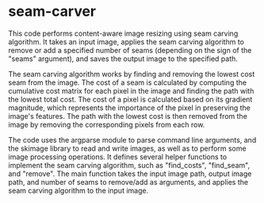 # seam-carver
This code performs content-aware image resizing using seam carving algorithm. It takes an input image, applies the seam carving algorithm to remove or add a specified number of seams (depending on the sign of the "seams" argument), and saves the output image to the specified path.

The seam carving algorithm works by finding and removing the lowest cost seam from the image. The cost of a seam is calculated by computing the cumulative cost matrix for each pixel in the image and finding the path with the lowest total cost. The cost of a pixel is calculated based on its gradient magnitude, which represents the importance of the pixel in preserving the image's features. The path with the lowest cost is then removed from the image by removing the corresponding pixels from each row.

The code uses the argparse module to parse command line arguments, and the skimage library to read and write images, as well as to perform some image processing operations. It defines several helper functions to implement the seam carving algorithm, such as "find_costs", "find_seam", and "remove". The main function takes the input image path, output image path, and number of seams to remove/add as arguments, and applies the seam carving algorithm to the input image.
